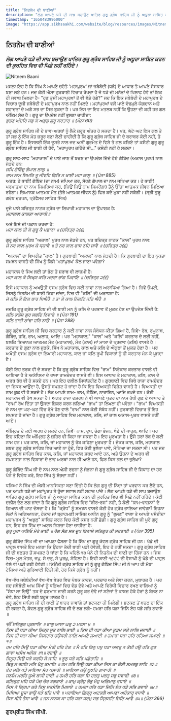 ```yaml
---
title: "ਨਿਤਨੇਮ ਦੀ ਬਾਣੀਆਂ"
description: "ਲੋਗ ਆਪਣੇ ਧੜੇ ਦੀ ਸਾਖ਼ ਬਚਾਉਣ ਖਾਤਿਰ ਗੁਰੂ ਗ੍ਰੰਥ ਸਾਹਿਬ ਜੀ ਨੂੰ ਅਧੂਰਾ ਸਾਬਿਤ ਕਰਨ ਦੀ ਕੁਰਹਿਤ ਵਿਚ ਵੀ ਪਿਛੇ ਨਹੀਂ ਰਹਿੰਦੇ।"
timestamp: "1650483996000"
image: "https://app.sikhsaakhi.com/website/blog/resources/images/NitnemBaani.jpg"
---
```


## ਨਿਤਨੇਮ ਦੀ ਬਾਣੀਆਂ

### _ਲੋਗ ਆਪਣੇ ਧੜੇ ਦੀ ਸਾਖ਼ ਬਚਾਉਣ ਖਾਤਿਰ ਗੁਰੂ ਗ੍ਰੰਥ ਸਾਹਿਬ ਜੀ ਨੂੰ ਅਧੂਰਾ ਸਾਬਿਤ ਕਰਨ ਦੀ ਕੁਰਹਿਤ ਵਿਚ ਵੀ ਪਿਛੇ ਨਹੀਂ ਰਹਿੰਦੇ।_

![Nitnem Baani](https://app.sikhsaakhi.com/website/blog/resources/images/NitnemBaani.jpg)


ਮਸਲਾ ਇਹ ਹੈ ਕਿ ਸਿੱਖ ਨੇ ਆਪਣੇ ਚਹੇਤੇ 'ਮਹਾਪੁਰਖ' ਜਾਂ ਜਥੇਬੰਦੀ (ਧੜੇ) ਦੇ ਆਧਾਰ ਤੇ ਆਪਣੇ ਸੰਸਕਾਰ ਬਣਾ ਲਏ ਹਨ। ਜਦ ਕੋਈ ਐਸਾ ਗੁਰਬਾਣੀ ਵਿਚਾਰ ਰੱਖਦਾ ਹੈ ਜੋ ਧੜੇ ਦੀ ਮਨੌਤਾਂ ਦੇ ਖਿਲਾਫ ਹੋਵੇ ਤਾਂ ਇਕ ਹੀ ਜਵਾਬ ਮਿਲਦਾ ਹੈ- "ਹੁਣ ਤੁਸੀਂ ਮਹਾਪੁਰਖਾਂ ਤੋਂ ਵੀ ਵੱਡੇ ਹੋਗੇ?" ਜਦ ਕਿ ਇਕ ਜਥੇਬੰਦੀ ਦੇ ਮਹਾਪੁਰਖ ਦੇ ਵਿਚਾਰ ਦੂਜੀ ਜਥੇਬੰਦੀ ਦੇ ਮਹਾਂਪੁਰਖ ਨਾਲ ਨਹੀਂ ਮਿਲਦੇ। ਮਹਾਂਪੁਰਖਾਂ ਵਲੋਂ ਪਾਏ ਵੱਢਮੁਲੇ ਯੋਗਦਾਨ ਅਤੇ ਸ਼ਹਾਦਤਾਂ ਦੇ ਅਗੇ ਸਭ ਦਾ ਸਿਰ ਝੁਕਦਾ ਹੈ। ਪਰ ਇਸ ਦਾ ਇਹ ਮਤਲਬ ਨਹੀਂ ਕਿ ਉਹਣਾ ਦੀ ਕਹੀ ਹਰ ਗਲ ਅੰਤਿਮ ਸੱਚ ਹੈ। ਗੁਰੂ ਦਾ ਉਪਦੇਸ਼ ਨਹੀਂ ਭੁਲਣਾ ਚਾਹੀਦਾ:  
_ਭੁਲਣ ਅੰਦਰਿ ਸਭੁ ਕੋ ਅਭੁਲੁ ਗੁਰੂ ਕਰਤਾਰੁ ॥ {ਪੰਨਾ 60}_ 

ਗੁਰੂ ਗ੍ਰੰਥ ਸਾਹਿਬ ਜੀ ਦੇ ਭਾਵ-ਅਰਥਾਂ ਨੂੰ ਲੈਕੇ ਜ਼ਰੂਰ ਅੰਤਰ ਹੋ ਸਕਦਾ ਹੈ। ਪਰ, ਘੱਟੋ-ਘਟ ਇਸ ਗਲ ਤੇ ਤਾਂ ਸਭ ਨੂੰ ਇੱਕ ਮੱਤ ਜ਼ਰੂਰ ਬਣਾ ਲੈਣੀ ਚਾਹੀਦੀ ਹੈ ਕਿ ਗੁਰੂ ਗ੍ਰੰਥ ਸਾਹਿਬ ਜੀ ਦੇ ਬਰਾਬਰ ਕੋਈ ਨਹੀਂ, ਤੇ ਗੂਰੂ ਇੱਕ ਹੈ। ਇਸਲਈ ਇੱਕ ਦੂਸਰੇ ਨਾਲ ਜਦ ਅਸੀਂ ਗੁਰਮੱਤ ਦੇ ਵਿਸ਼ੇ ਤੇ ਗਲ ਕਰਿਏ ਤਾਂ ਕਸੌਟੀ ਗੁਰੂ ਗੁਰੂ ਗ੍ਰੰਥ ਸਾਹਿਬ ਜੀ ਬਾਣੀ ਹੀ ਹੋਵੇ, "ਮਹਾਪੁਰਖ ਕਹਿੰਦੇ ਸੀ..." ਕਸੌਟੀ ਨਹੀਂ ਹੋ ਸਕਦਾ।  

ਗੁਰੂ ਸਾਫ-ਸਾਫ “ਮਹਾਕਾਲ” ਦੇ ਖਾਏ ਜਾਣ ਤੋਂ ਬਚਣ ਦਾ ਉਪਦੇਸ਼ ਦਿੰਦੇ ਹੋਏ ਗੋਬਿੰਦ (ਅਕਾਲ ਪੁਰਖ) ਨਾਲ ਜੋੜਦੇ ਹਨ:  
_ਜਪਿ ਗੋਬਿੰਦੁ ਗੋਪਾਲ ਲਾਲੁ ॥_   
_ਰਾਮ ਨਾਮ ਸਿਮਰਿ ਤੂ ਜੀਵਹਿ ਫਿਰਿ ਨ ਖਾਈ ਮਹਾ ਕਾਲੁ ॥ {ਪੰਨਾ 885}_    
ਅਰਥ: ਹੇ ਭਾਈ! ਗੋਬਿੰਦ (ਦਾ ਨਾਮ) ਜਪਿਆ ਕਰ, ਸੋਹਣੇ ਗੋਪਾਲ ਦਾ ਨਾਮ ਜਪਿਆ ਕਰ। ਹੇ ਭਾਈ! ਪਰਮਾਤਮਾ ਦਾ ਨਾਮ ਸਿਮਰਿਆ ਕਰ, (ਜਿਉਂ ਜਿਉਂ ਨਾਮ ਸਿਮਰੇਂਗਾ) ਤੈਨੂੰ ਉੱਚਾ ਆਤਮਕ ਜੀਵਨ ਮਿਲਿਆ ਰਹੇਗਾ। ਭਿਆਨਕ ਆਤਮਕ ਮੌਤ (ਤੇਰੇ ਆਤਮਕ ਜੀਵਨ ਨੂੰ) ਫਿਰ ਕਦੇ ਮੁਕਾ ਨਹੀਂ ਸਕੇਗੀ। (ਸ੍ਰੀ ਗੁਰੂ ਗਰੰਥ ਦਰਪਨ, ਪ੍ਰੋਫੈਸਰ ਸਾਹਿਬ ਸਿੰਘ)  

ਦੂਜੇ ਪਾਸੇ ਬਚਿਤ੍ਰ ਨਾਟਕ ਗ੍ਰੰਥ ਦਾ ਲਿਖਾਰੀ ਮਹਾਕਾਲ ਦਾ ਉਪਾਸ਼ਕ ਹੈ:  
_ਮਹਾਕਾਲ ਕਾਲਕਾ ਆਰਾਧੀ॥_

ਅਤੇ ਇਸੇ ਦੀ ਪਛਾਨ ਕਰਦਾ ਹੈ:  
_ਮਹਾ ਕਾਲ ਹੀ ਕੋ ਗੁਰੂ ਕੈ ਪਛਾਨਾ ॥ (ਚਰਿਤ੍ਰ ੨੬੬)_  

ਗੁਰੂ ਗ੍ਰੰਥ ਸਾਹਿਬ "ਅਕਾਲ" ਪੁਰਖ ਨਾਲ ਜੋੜਦੇ ਹਨ, ਪਰ ਬਚਿਤ੍ਰ ਨਾਟਕ "ਕਾਲ" ਪੁਰਖ ਨਾਲ:  
_ਜੇ ਨਰ ਕਾਲ ਪੁਰਖ ਕੋ ਧ੍ਯਾਵੈ ॥ ਤੇ ਨਰ ਕਾਲ ਫਾਸ ਨਹਿ ਜਾਵੈ ॥ (ਚਰਿਤ੍ਰ ੨੬੬)_

"ਅਕਾਲ" ਦਾ ਵਿਪਰੀਤ "ਕਾਲ" ਹੈ। ਗੁਰਬਾਣੀ "ਅਕਾਲ" ਨਾਲ ਜੋੜਦੀ ਹੈ। ਕਿ ਗੁਰਬਾਣੀ ਦਾ ਇਹ ਨੁਕਤਾ ਸਮਝਨ ਵਾਸਤੇ ਵੀ ਸਿੱਖ ਨੂੰ ਕਿਸੇ 'ਮਹਾਂਪੁਰਖ' ਕੋਲ ਜਾਣਾ ਪਵੇਗਾ?

ਮਹਾਕਾਲ ਦੇ ਸਿਖ ਲਈ ਤਾਂ ਭੰਗ ਤੇ ਸ਼ਰਾਬ ਵੀ ਲਾਜ਼ਮੀ ਹੈ:  
_ਮਹਾ ਕਾਲ ਕੋ ਸਿਖ੍ਯ ਕਰਿ ਮਦਰਾ ਭਾਂਗ ਪਿਵਾਇ ॥ (ਚਰਿਤ੍ਰ ੨੬੬)_  

ਇਸੇ ਮਹਾਕਾਲ ਨੂੰ ਅਖਉਤੀ ਦਸਮ ਗ੍ਰੰਥ ਵਿਚ ਕਈ ਨਾਵਾਂ ਨਾਲ ਅਰਾਧਿਆ ਗਿਆ ਹੈ। ਜਿਵੇਂ ਚੌਪਈ, ਜਿਸਨੂੰ ਨਿਤਨੇਮ ਦੀ ਬਾਣੀ ਕਿਹਾ ਜਾਂਦਾ, ਵਿਚ ਵੀ "ਕਲਿ" ਦੀ ਅਰਾਧਨਾ ਹੈ:  
_ਜੋ ਕਲਿ ਕੌ ਇਕ ਬਾਰ ਧਿਐਹੈ ॥ ਤਾ ਕੇ ਕਾਲ ਨਿਕਟਿ ਨਹਿ ਐਹੈ ॥_   

ਜਦਕਿ ਗੁਰੂ ਗ੍ਰੰਥ ਸਾਹਿਬ ਜੀ ਦੀ ਬਾਣੀ ਮਨ ਨੂੰ ਕਲਿ ਦੇ ਪਰਭਾਵ ਤੋਂ ਮੁਕਤ ਹੋਣ ਦਾ ਉਪਦੇਸ਼ ਦਿੰਦੀ ਹੈ:  
_ਕਲਿ ਕਲੇਸ ਗੁਰ ਸਬਦਿ ਨਿਵਾਰੇ ॥ {ਪੰਨਾ 191}_  
_ਕਲਿ ਤਾਤੀ ਠਾਂਢਾ ਹਰਿ ਨਾਉ ॥ {ਪੰਨਾ 288}_

ਗੁਰੂ ਗ੍ਰੰਥ ਸਾਹਿਬ ਜੀ ਵਿਚ ਕਰਤਾਰ ਨੂੰ ਕਈ ਨਾਵਾਂ ਨਾਲ ਸੰਬੋਧਨ ਕੀਤਾ ਗਿਆ ਹੈ, ਜਿਵੇਂ- ਰੱਬ, ਰਘੂਨਾਥ, ਗੋਬਿੰਦ, ਹਰਿ, ਰਾਮ, ਅਲਾਹ, ਆਦਿ। ਪਰ "ਮਹਾਕਾਲ," "ਕਾਲ" ਅਤੇ "ਕਲਿ" ਕਰਤਾਰ ਦੇ ਲਈ ਨਹੀਂ, ਬਲਕਿ ਭਿਆਨਕ ਆਤਮਕ ਮੌਤ (ਮਹਾਕਾਲ), ਮੌਤ (ਕਾਲ) ਜਾਂ ਮਾਯਾ ਦੇ ਪ੍ਰਭਾਵ (ਕਲਿ) ਵਾਸਤੇ ਹੈ। ਕਰਤਾਰ ਦੇ ਗੁਣਾ ਨਾਲ ਜੁੜਕੇ, ਸਿੱਖ ਨੇ ਮਹਾਕਾਲ, ਕਾਲ ਅਤੇ ਕਲਿ ਦੇ ਔਗੁਣਾ ਤੋਂ ਮੁਕਤ ਹੋਣਾ ਹੈ। ਪਰ ਅਖੌਤੀ ਦਸਮ ਗ੍ਰੰਥ ਦਾ ਲਿਖਾਰੀ ਮਹਾਕਾਲ, ਕਾਲ ਜਾਂ ਕਲਿ ਰੂਪੀ ਵਿਕਾਰਾਂ ਨੂੰ ਹੀ ਕਰਤਾਰ ਮੰਨ ਕੇ ਪੂਜਦਾ ਹੈ।  

ਕੋਈ ਇਹ ਤਰਕ ਵੀ ਦੇ ਸਕਦਾ ਹੈ ਕਿ ਗੁਰੂ ਗ੍ਰੰਥ ਸਾਹਿਬ ਵਿਚ "ਰਾਮ" ਨਿਰੰਕਾਰ ਕਰਤਾਰ ਵਾਸਤੇ ਵੀ ਆਇਆ ਹੈ ਤੇ ਅਯੋਧਿਆ ਦੇ ਰਾਜਾ ਰਾਮਚੰਦਰ ਵਾਸਤੇ ਵੀ। ਇਸ ਆਧਾਰ ਤੇ ਮਹਾਕਾਲ, ਕਲਿ, ਕਾਲ ਦੇ ਅਰਥ ਰੱਬ ਵੀ ਹੋ ਸਕਦੇ ਹਨ। ਪਰ ਇਹ ਦਲੀਲ ਸਿਧਾਂਤਹੀਣ ਹੈ। ਗੁਰਬਾਣੀ ਵਿਚ ਜਿਥੇ ਰਾਜਾ ਰਾਮਚੰਦਰ ਦਾ ਜ਼ਿਕਰ ਆਉਂਦਾ ਹੈ, ਉਸਤੋਂ ਸਪਸ਼ਟ ਹੋ ਜਾਂਦਾ ਹੈ ਕਿ ਇਹ ਵਿਅਕਤੀ ਵਿਸ਼ੇਸ਼ ਵਾਸਤੇ ਹੈ। ਵਿਅਕਤੀ ਦਾ ਨਾਮ ਕੁਛ ਵੀ ਹੋ ਸਕਦੇ ਹੈ। ਲੋਕ ਆਪਣੇ ਨਾਮ- ਰਾਮ, ਗੋਬਿੰਦ, ਨਾਰਾਇਨ, ਆਦਿ ਰਖਦੇ ਹਨ। ਕੋਈ ਮਹਾਕਾਲ ਵੀ ਰੱਖ ਸਕਦਾ ਹੈ। ਅਗਰ ਰਾਜਾ ਦਸ਼ਰਥ ਨੇ ਵੀ ਆਪਣੇ ਪੁਤਰ ਦਾ ਨਾਮ ਰੱਬੀ ਗੁਣ ਦੇ ਆਧਾਰ ਤੇ "ਰਾਮ" ਰੱਖ ਦਿੱਤਾ ਤਾਂ ਉਸਦਾ ਜ਼ਿਕਰ ਕਰਨ ਲਗਿਆਂ "ਰਾਮ" ਤਾਂ ਲਿਖਣਾ ਹੀ ਪਵੇਗਾ। "ਰਾਮ" ਵਿਅਕਤੀ ਦੇ ਨਾਮ ਦਾ ਘਟ-ਘਟ ਵਿੱਚ ਰੱਮੇ ਹੋਣ ਵਾਲੇ "ਰਾਮ" ਨਾਲ ਕੋਈ ਸੰਬੰਧ ਨਹੀਂ। ਗੁਰਬਾਣੀ ਵਿਚਾਰ ਤੋਂ ਇਹ ਸਪਸ਼ਟ ਹੋ ਜਾਂਦਾ ਹੈ। ਗੁਰੂ ਗ੍ਰੰਥ ਸਾਹਿਬ ਵਿਚ ਮਹਾਕਾਲ, ਕਲਿ, ਜਾਂ ਕਾਲ ਅਕਾਲ-ਪੁਰਖ ਵਾਸਤੇ ਨਹੀਂ ਆਏ।   

ਅੰਮ੍ਰਿਤ ਦੇ ਕਈ ਅਰਥ ਹੋ ਸਕਦੇ ਹਨ, ਜਿਵੇਂ- ਨਾਮ, ਦੁਧ, ਚੰਗਾ ਭੌਜਨ, ਖੰਡੇ ਦੀ ਪਾਹੁਲ, ਆਦਿ। ਪਰ ਇਹ ਕਹਿਣਾ ਕਿ ਅੰਮ੍ਰਿਤ ਨੂੰ ਜ਼ਹਿਰ ਵੀ ਕਿਹਾ ਜਾ ਸਕਦਾ ਹੈ। ਇਹ ਮੂਰਖਤਾ ਹੈ। ਉਸੇ ਤਰਾਂ ਰੱਬ ਦੇ ਕਈ ਨਾਮ ਹਨ। ਪਰ ਕਾਲ, ਕਲਿ, ਜਾਂ ਮਹਾਕਾਲ ਨੂੰ ਰੱਬ ਕਹਿਣਾ ਮੂਰਖਤਾ ਹੈ। ਜੇਕਰ ਕਾਲ, ਕਲਿ, ਮਹਾਕਾਲ ਸ਼ਬਦ ਗੁਰੂ ਗ੍ਰੰਥ ਸਾਹਿਬ ਵਿਚ ਆਏ ਨਾ ਹੂੰਦੇ, ਫਿਰ ਕੋਈ ਭੁਲੇਖਾ ਪਾਵੇ, ਮੰਨਿਆ ਜਾ ਸਕਦਾ ਸੀ। ਪਰ ਜਦ ਗੁਰੂ ਗ੍ਰੰਥ ਸਾਹਿਬ ਵਿਚ ਕਾਲ, ਕਲਿ, ਜਾਂ ਮਹਾਕਾਲ ਸ਼ਬਦ ਆਏ ਹਨ, ਅਤੇ ਉਹਨਾ ਦੇ ਅਰਥ ਵੀ ਸਪਸ਼ਟਤਾ ਨਾਲ ਵਿਕਾਰਾਂ ਦੇ ਭਾਵ ਅਰਥਾਂ ਨਾਲ ਹੀ ਆਏ ਹਨ, ਫਿਰ ਕਿਸ ਗਲ ਦਾ ਭੁਲੇਖਾ?

ਗੁਰੂ ਗੋਬਿੰਦ ਸਿੰਘ ਜੀ ਦੇ ਨਾਮ ਨਾਲ ਐਸੀ ਰਚਨਾ ਨੂੰ ਜੋੜਨਾ ਜੋ ਗੁਰੂ ਗ੍ਰੰਥ ਸਾਹਿਬ ਜੀ ਦੇ ਸਿਧਾਂਤ ਦਾ ਹਰ ਪੰਨੇ ਤੇ ਵਿਰੋਧ ਕਰੇ, ਇਹ ਸਿੱਖ ਨੂੰ ਸ਼ੋਭਦਾ ਨਹੀਂ।   

ਧੜਿਆਂ ਨੇ ਸਿੱਖ ਦੀ ਐਸੀ ਮਾਨਸਿਕਤਾ ਬਣਾ ਦਿੱਤੀ ਹੈ ਕਿ ਲੋਗ ਗੁਰੂ ਦੀ ਨਿੰਦਾ ਤਾਂ ਪਰਵਾਨ ਕਰ ਲੈਂਦੇ ਹਨ, ਪਰ ਆਪਣੇ ਧੜੇ ਜਾਂ ਮਹਾਂਪੁਰਖ ਤੇ ਹੁੰਦਾ ਸਵਾਲ ਨਹੀਂ ਸਹਾਰ ਪਾਂਦੇ। ਲੋਗ ਆਪਣੇ ਧੜੇ ਦੀ ਸਾਖ਼ ਬਚਾਉਣ ਖਾਤਿਰ ਗੁਰੂ ਗ੍ਰੰਥ ਸਾਹਿਬ ਜੀ ਨੂੰ ਅਧੂਰਾ ਸਾਬਿਤ ਕਰਨ ਦੀ ਕੁਰਹਿਤ ਵਿਚ ਵੀ ਪਿਛੇ ਨਹੀਂ ਰਹਿੰਦੇ। ਕੋਈ ਦਲੀਲ ਦੇਣ ਲਗ ਜਾਂਦਾ ਹੈ ਕਿ ਗੁਰੂ ਗ੍ਰੰਥ ਸਾਹਿਬ ਵਿਚ "ਬੀਰ-ਰਸ" ਨਹੀਂ, ਤੇ ਕੋਈ "ਕਾਮ-ਵਾਸ਼ਨਾ" ਦੇ ਗਿਆਨ ਦੀ ਘਾਟ ਦੱਸਦਾ ਹੈ। ਕਿ "ਕ੍ਰੋਧ" ਨੂੰ ਸਮਝਨ ਵਾਸਤੇ ਕੋਈ ਹੋਰ ਗ੍ਰੰਥ ਭਾਲਿਆ ਜਾਵੇਗਾ? ਇਹਨਾ ਲੋਕਾਂ ਨੇ ਅਗਿਆਨਤਾ, ਹੰਕਾਰ ਜਾਂ ਬ੍ਰਾਹਮਣੀ ਸਾਜਿਸ਼ ਅਧੀਨ ਗੁਰੂ ਨੂੰ "ਭੁਲਣ" ਵਾਲਾ ਤੇ ਆਪਣੇ ਪਸੰਦੀਦਾ ਮਹਾਪੁਰਖ ਨੂੰ "ਅਭੁਲੁ" ਸਾਬਿਤ ਕਰਨ ਵਿਚ ਕੋਈ ਕਸਰ ਨਹੀਂ ਛੱਡੀ। ਗੁਰੂ ਗ੍ਰੰਥ ਸਾਹਿਬ ਜੀ ਪੂਰੇ ਗੁਰੂ ਹਨ, ਇਹ ਹਰ ਸਿੱਖ ਦਾ ਅਟਲ ਨਿਸ਼ਚਾ ਹੋਣਾ ਚਾਹੀਦਾ ਹੈ:  
_ਗੁਰੁ ਪੂਰਾ ਪਾਇਓ ਮੇਰੇ ਭਾਈ ॥ ਰੋਗ ਸੋਗ ਸਭ ਦੂਖ ਬਿਨਾਸੇ ਸਤਿਗੁਰ ਕੀ ਸਰਣਾਈ ॥ {ਪੰਨਾ 395}_  

ਗੁਰੂ ਗੋਬਿੰਦ ਸਿੰਘ ਜੀ ਦਾ ਆਪਣਾ ਫੈਸਲਾ ਹੈ ਕਿ ਸਿੱਖ ਦਾ ਗੁਰੂ ਕੇਵਲ ਗ੍ਰੰਥ ਸਾਹਿਬ ਜੀ ਹਨ। ਖੰਡੇ ਦੀ ਪਾਹੁਲ ਵਾਸਤੇ ਇਹ ਮਨਣਾ ਕਿ ਉਹਨਾ ਕੱਚੀ ਬਾਣੀ ਪੜੀ ਹੋਵੇਗੀ, ਇਹ ਹੋ ਨਹੀਂ ਸਕਦਾ। ਗੁਰੂ ਗ੍ਰੰਥ ਸਾਹਿਬ ਜੀ ਦੀ ਬਣਤਰ ਤੋਂ ਸਪਸ਼ਟ ਹੋ ਜਾਂਦਾ ਹੈ ਕਿ ਪਹਿਲੇ ੧੩ ਪੰਨੇ ਹੀ ਨਿਤਨੇਮ ਦੀ ਬਾਣੀ ਦਾ ਹਿੱਸਾ ਹਨ। ਜਿਸ ਵਿਚ- ਮੂਲ ਮੰਤਰ, ਜਪੁ, ਸੋ ਦਰੁ, ਸੋ ਪੁਰਖੁ, ਸੋਹਿਲਾ ਹੈ। ਇਹੀ ਬਾਣੀ ੧੬੯੯ ਦੀ ਵੈਸਾਖੀ ਨੂੰ ਖੰਡੇ ਦੀ ਪਾਹੁਲ ਵੇਲੇ ਵੀ ਪੜੀ ਗਈ ਹੋਵੇਗੀ। ਕਿਉਂਕੀ ਗ੍ਰੰਥ ਸਾਹਿਬ ਜੀ ਨੂੰ ਗੁਰੂ ਗੋਬਿੰਦ ਸਿੰਘ ਜੀ ਨੇ ਆਪ ਹੀ ਮੱਥਾ ਟੇਕਿਆ ਅਤੇ ਗੁਰਿਆਈ ਦਿੱਤੀ ਸੀ, ਹੋਰ ਕਿਸੇ ਗ੍ਰੰਥ ਨੂੰ ਨਹੀਂ।  

ਵੱਖ-ਵੱਖ ਜਥੇਬੰਦੀਆਂ ਵੱਖ-ਵੱਖ ਖੇਤਰ ਵਿਚ ਪੰਥਕ ਕਾਰਜ, ਪਰਚਾਰ ਅਤੇ ਸੇਵਾ ਕਰਨ, ਮੁਬਾਰਕ ਹੈ। ਪਰ ਜਦ ਜਥੇਬੰਦੀ ਆਮ ਸਿੱਖਾਂ ਨੂੰ ਧੜਿਆਂ ਵਿਚ ਵੰਡ ਦੇਵੇ ਅਤੇ ਆਪਣੇ ਵਿਰੋਧੀ ਵਿਚਾਰ ਰਖਣ ਵਾਲਿਆਂ ਨੂੰ "ਸੋਧਾ ਲਾ ਦਿਉ" ਤਕ ਦੇ ਫ਼ਰਮਾਨ ਜਾਰੀ ਕਰਨੇ ਸ਼ੁਰੂ ਕਰ ਦੇਵੇ ਜਾਂ ਸਟੇਜਾਂ ਤੇ ਕਾਬਜ਼ ਹੋਕੇ ਹੋਰਾਂ ਨੂੰ ਬੋਲਣ ਨਾ ਦੇਵੇ, ਇਹ ਸਿੱਖੀ ਲਈ ਬਹੁਤ ਘਾਤਕ ਹੈ।  
ਗੁਰੂ ਗ੍ਰੰਥ ਸਾਹਿਬ ਜੀ ਦੀ ਬਾਣੀ ਤੋਂ ਬਾਹਰ ਜਾਵਾਂਗੇ ਤਾਂ ਭਟਕਣਾ ਹੀ ਮਿਲੇਗੀ। ਭਟਕਣ ਤੋਂ ਬਚਣ ਦਾ ਇੱਕ ਹੀ ਰਸਤਾ ਹੈ, ਕੇਵਲ ਗੁਰੂ ਗ੍ਰੰਥ ਸਾਹਿਬ ਜੀ ਦੇ ਲੜ ਲਗੋ- ਹਮਰਾ ਹਰਿ ਧੜਾ ਜਿਨਿ ਏਹ ਧੜੇ ਸਭਿ ਗਵਾਏ ॥ 
   
_ੴ ਸਤਿਗੁਰ ਪ੍ਰਸਾਦਿ ॥ ਰਾਗੁ ਆਸਾ ਘਰੁ ੨ ਮਹਲਾ ੪ ॥_   
_ਕਿਸ ਹੀ ਧੜਾ ਕੀਆ ਮਿਤ੍ਰ ਸੁਤ ਨਾਲਿ ਭਾਈ ॥ ਕਿਸ ਹੀ ਧੜਾ ਕੀਆ ਕੁੜਮ ਸਕੇ ਨਾਲਿ ਜਵਾਈ ॥_   
_ਕਿਸ ਹੀ ਧੜਾ ਕੀਆ ਸਿਕਦਾਰ ਚਉਧਰੀ ਨਾਲਿ ਆਪਣੈ ਸੁਆਈ ॥ ਹਮਾਰਾ ਧੜਾ ਹਰਿ ਰਹਿਆ ਸਮਾਈ ॥੧॥_   
_ਹਮ ਹਰਿ ਸਿਉ ਧੜਾ ਕੀਆ ਮੇਰੀ ਹਰਿ ਟੇਕ ॥ ਮੈ ਹਰਿ ਬਿਨੁ ਪਖੁ ਧੜਾ ਅਵਰੁ ਨ ਕੋਈ ਹਉ ਹਰਿ ਗੁਣ ਗਾਵਾ ਅਸੰਖ ਅਨੇਕ ॥੧॥ ਰਹਾਉ ॥_   
_ਜਿਨ੍ਹ੍ਹ ਸਿਉ ਧੜੇ ਕਰਹਿ ਸੇ ਜਾਹਿ ॥ ਝੂਠੁ ਧੜੇ ਕਰਿ ਪਛੋਤਾਹਿ ॥_   
_ਥਿਰੁ ਨ ਰਹਹਿ ਮਨਿ ਖੋਟੁ ਕਮਾਹਿ ॥ ਹਮ ਹਰਿ ਸਿਉ ਧੜਾ ਕੀਆ ਜਿਸ ਕਾ ਕੋਈ ਸਮਰਥੁ ਨਾਹਿ ॥੨॥_   
_ਏਹ ਸਭਿ ਧੜੇ ਮਾਇਆ ਮੋਹ ਪਸਾਰੀ ॥ ਮਾਇਆ ਕਉ ਲੂਝਹਿ ਗਾਵਾਰੀ ॥_   
_ਜਨਮਿ ਮਰਹਿ ਜੂਐ ਬਾਜੀ ਹਾਰੀ ॥ ਹਮਰੈ ਹਰਿ ਧੜਾ ਜਿ ਹਲਤੁ ਪਲਤੁ ਸਭੁ ਸਵਾਰੀ ॥੩॥_   
_ਕਲਿਜੁਗ ਮਹਿ ਧੜੇ ਪੰਚ ਚੋਰ ਝਗੜਾਏ ॥ ਕਾਮੁ ਕ੍ਰੋਧੁ ਲੋਭੁ ਮੋਹੁ ਅਭਿਮਾਨੁ ਵਧਾਏ ॥_   
_ਜਿਸ ਨੋ ਕ੍ਰਿਪਾ ਕਰੇ ਤਿਸੁ ਸਤਸੰਗਿ ਮਿਲਾਏ ॥ ਹਮਰਾ ਹਰਿ ਧੜਾ ਜਿਨਿ ਏਹ ਧੜੇ ਸਭਿ ਗਵਾਏ ॥੪॥_   
_ਮਿਥਿਆ ਦੂਜਾ ਭਾਉ ਧੜੇ ਬਹਿ ਪਾਵੈ ॥ ਪਰਾਇਆ ਛਿਦ੍ਰੁ ਅਟਕਲੈ ਆਪਣਾ ਅਹੰਕਾਰੁ ਵਧਾਵੈ ॥_   
_ਜੈਸਾ ਬੀਜੈ ਤੈਸਾ ਖਾਵੈ ॥ ਜਨ ਨਾਨਕ ਕਾ ਹਰਿ ਧੜਾ ਧਰਮੁ ਸਭ ਸ੍ਰਿਸਟਿ ਜਿਣਿ ਆਵੈ ॥੫॥ {ਪੰਨਾ 366}_  



### ਗੁਰਪ੍ਰੀਤ ਸਿੰਘ ਜੀਪੀ.

